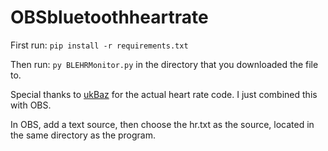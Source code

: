 
# OBSbluetoothheartrate

First run:
`pip install -r requirements.txt`

Then run:
`py BLEHRMonitor.py`
in the directory that you downloaded the file to.


Special thanks to [ukBaz](https://stackoverflow.com/a/72541361) for the actual heart rate code. I just combined this with OBS.

In OBS, add a text source, then choose the hr.txt as the source, located in the same directory as the program.